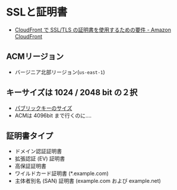 # SSLと証明書

- [CloudFront で SSL/TLS の証明書を使用するための要件 - Amazon CloudFront](https://docs.aws.amazon.com/ja_jp/AmazonCloudFront/latest/DeveloperGuide/cnames-and-https-requirements.html)

## ACMリージョン

- バージニア北部リージョン(`us-east-1`)

## キーサイズは 1024 / 2048 bit の２択

- [パブリックキーのサイズ](https://docs.aws.amazon.com/ja_jp/AmazonCloudFront/latest/DeveloperGuide/cnames-and-https-requirements.html#https-requirements-size-of-public-key)
- ACMは 4096bit まで行くのに....

## 証明書タイプ

- ドメイン認証証明書
- 拡張認証 (EV) 証明書
- 高保証証明書
- ワイルドカード証明書 (*.example.com)
- 主体者別名 (SAN) 証明書 (example.com および example.net)

